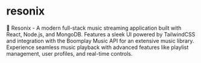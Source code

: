 # resonix
🎵 Resonix - A modern full-stack music streaming application built with React, Node.js, and MongoDB. Features a sleek UI powered by TailwindCSS and integration with the Boomplay Music API for an extensive music library. Experience seamless music playback with advanced features like playlist management, user profiles, and real-time controls.
